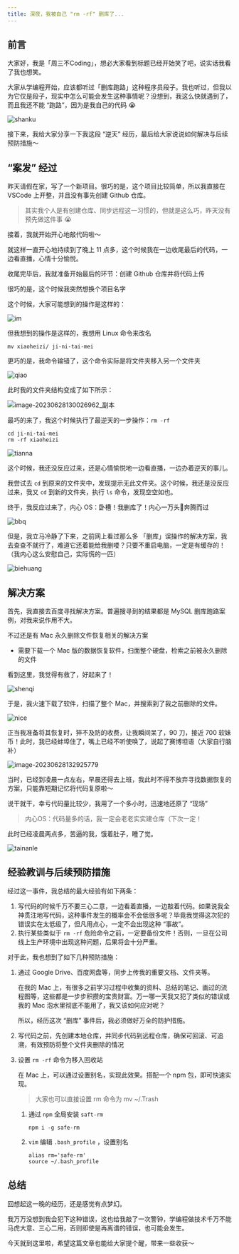 ```yaml
---
title: 深夜，我被自己 "rm -rf" 删库了...
---
```


## 前言

大家好，我是「周三不Coding」，想必大家看到标题已经开始笑了吧，说实话我看了我也想笑。

大家从学编程开始，应该都听过「删库跑路」这种程序员段子。我也听过，但我以为它仅是段子，现实中怎么可能会发生这种事情呢？没想到，我这么快就遇到了，而且我还不能 “跑路”，因为是我自己的代码 😭

![shanku](https://p3-juejin.byteimg.com/tos-cn-i-k3u1fbpfcp/179f13822c33499da772eaacb0ecfc7d~tplv-k3u1fbpfcp-zoom-1.image)

接下来，我给大家分享一下我这段 “逆天” 经历，最后给大家说说如何解决与后续预防措施～

## “案发” 经过

昨天请假在家，写了一个新项目。很巧的是，这个项目比较简单，所以我直接在 VSCode 上开整，并且没有事先创建 Github 仓库。

> 其实我个人是有创建仓库、同步远程这一习惯的，但就是这么巧，昨天没有预先做这件事 😭

接着，我就开始开心地敲代码啦～

就这样一直开心地持续到了晚上 11 点多，这个时候我在一边收尾最后的代码，一边看直播，心情十分愉悦。

收尾完毕后，我就准备开始最后的环节：创建 Github 仓库并将代码上传

很巧的是，这个时候我突然想换个项目名字

这个时候，大家可能想到的操作是这样的：

![im](https://p3-juejin.byteimg.com/tos-cn-i-k3u1fbpfcp/192dc6260833480593cd21351a5e6f58~tplv-k3u1fbpfcp-zoom-1.image)

但我想到的操作是这样的，我想用 Linux 命令来改名

```
mv xiaoheizi/ ji-ni-tai-mei
```

更巧的是，我命令输错了，这个命令实际是将文件夹移入另一个文件夹

![qiao](https://p3-juejin.byteimg.com/tos-cn-i-k3u1fbpfcp/d79570f510ff40599d3b8cd773b7944a~tplv-k3u1fbpfcp-zoom-1.image)

此时我的文件夹结构变成了如下所示：

![image-20230628130026962_副本](https://p3-juejin.byteimg.com/tos-cn-i-k3u1fbpfcp/f9fba46b54d7435a86dc65cd606daf42~tplv-k3u1fbpfcp-zoom-1.image)

最巧的来了，我这个时候执行了最逆天的一步操作：`rm -rf`

```
cd ji-ni-tai-mei
rm -rf xiaoheizi
```

![tianna](https://p3-juejin.byteimg.com/tos-cn-i-k3u1fbpfcp/88b5ae16f76240ef8c4adf3a28a4e943~tplv-k3u1fbpfcp-zoom-1.image)

这个时候，我还没反应过来，还是心情愉悦地一边看直播，一边办着逆天的事儿。

我尝试去 `cd` 到原来的文件夹中，发现提示无此文件夹。这个时候，我还是没反应过来，我又 `cd` 到新的文件夹，执行 `ls` 命令，发现空空如也。

终于，我反应过来了，内心 OS：卧槽！我删库了！内心一万头🦙奔腾而过

![bbq](https://p3-juejin.byteimg.com/tos-cn-i-k3u1fbpfcp/21eef6fdcda844a1852fd1c2119d9586~tplv-k3u1fbpfcp-zoom-1.image)

但是，我立马冷静了下来，之前网上看过那么多 「删库」误操作的解决方案，我去查查不就行了，难道它还着能给我删喽？只要不重启电脑，一定是有缓存的！（我内心这么安慰自己，实际慌的一匹）

![biehuang](https://p3-juejin.byteimg.com/tos-cn-i-k3u1fbpfcp/b0173bcb83514c64b81cb2b89d55ea53~tplv-k3u1fbpfcp-zoom-1.image)

## 解决方案

首先，我直接去百度寻找解决方案。普遍搜寻到的结果都是 MySQL 删库跑路案例，对我来说作用不大。

不过还是有 Mac 永久删除文件恢复相关的解决方案

-   需要下载一个 Mac 版的数据恢复软件，扫面整个硬盘，检索之前被永久删除的文件

看到这里，我觉得有救了，好起来了！

![shenqi](https://p3-juejin.byteimg.com/tos-cn-i-k3u1fbpfcp/965df76a00e4428ba5cfabaebe2ca53a~tplv-k3u1fbpfcp-zoom-1.image)

于是，我火速下载了软件，扫描了整个 Mac，并搜索到了我之前删除的文件。

![nice](https://p3-juejin.byteimg.com/tos-cn-i-k3u1fbpfcp/41c16ea861ac448da37581679b53b18f~tplv-k3u1fbpfcp-zoom-1.image)

正当我准备将其恢复时，猝不及防的收费，让我瞬间呆了，90 刀，接近 700 软妹币！此时，我已经蚌埠住了，嘴上已经不听使唤了，说起了赛博坦语（大家自行脑补）

![image-20230628132925779](https://p3-juejin.byteimg.com/tos-cn-i-k3u1fbpfcp/f306f58e3ef647a59201384b322f4dc8~tplv-k3u1fbpfcp-zoom-1.image)

当时，已经到凌晨一点左右，早晨还得去上班，我此时不得不放弃寻找数据恢复的方案，只能靠短期记忆将代码复原啦～

说干就干，幸亏代码量比较少，我用了一个多小时，迅速地还原了 “现场”

> 内心OS：代码量多的话，我一定会老老实实建仓库（下次一定！

此时已经凌晨两点多，苦逼的我，饿着肚子，睡了觉。

![tainanle](https://p3-juejin.byteimg.com/tos-cn-i-k3u1fbpfcp/e37d19be2a674e39b445c4a77a6a4965~tplv-k3u1fbpfcp-zoom-1.image)

## 经验教训与后续预防措施

经过这一事件，我总结的最大经验有如下两条：

1.  写代码的时候千万不要三心二意，一边看着直播，一边敲着代码。如果说我全神贯注地写代码，这种事件发生的概率会不会低很多呢？毕竟我觉得这次犯的错误实在太低级了，但凡用点心，一定不会出现这种 “事故”。
1.  执行某些类似于 `rm -rf` 危险命令之前，一定要备份文件！否则，一旦在公司线上生产环境中出现这种问题，后果将会十分严重。

对于此，我也想到了如下几种预防措施：

1.  通过 Google Drive、百度网盘等，同步上传我的重要文档、文件夹等。

    在我的 Mac 上，有很多之前学习过程中收集的资料、总结的笔记、画过的流程图等，这些都是一步步积攒的宝贵财富。万一哪一天我又犯了类似的错误或我的 Mac 泡水里彻底不能用了，我又该如何应对呢？

    所以，经历这次 “删库” 事件后，我必须做好万全的防护措施。

1.  写代码之前，先创建本地仓库，并同步代码到远程仓库，确保可回滚、可追溯，有效预防将整个文件夹删除的情况

1.  设置 `rm -rf` 命令为移入回收站

    在 Mac 上，可以通过设置别名，实现此效果。搭配一个 npm 包，即可快速实现。

    > 大家也可以直接设置 rm 命令为 mv ~/.Trash

    1.  通过 `npm` 全局安装 `saft-rm`

        ```
        npm i -g safe-rm
        ```

    1.  `vim` 编辑 `.bash_profile` ，设置别名

        ```
        alias rm='safe-rm'
        source ~/.bash_profile
        ```

## 总结

回想起这一晚的经历，还是感觉有点梦幻。

我万万没想到我会犯下这种错误，这也给我敲了一次警钟，学编程做技术千万不能马虎大意、三心二用，否则即使是再离谱的错误，也可能会发生。

今天就到这里啦，希望这篇文章也能给大家提个醒，带来一些收获～